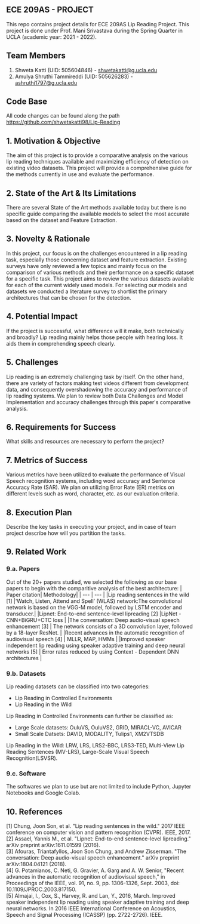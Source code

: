 ## ECE 209AS - PROJECT

This repo contains project details for ECE 209AS Lip Reading Project. This project is done under Prof. Mani Srivastava during the Spring Quarter in UCLA (academic year: 2021 - 2022).

## Team Members
1. Shweta Katti (UID: 505604846) - shwetakatti@g.ucla.edu
2. Amulya Shruthi Tammireddi (UID: 505626283) - ashruthi1797@g.ucla.edu


## Code Base
All code changes can be found along the path https://github.com/shwetakatti98/Lip-Reading


## 1. Motivation & Objective

The aim of this project is to provide a comparative analysis on the various lip reading techniques available and maximizing efficiency of detection on existing video datasets. This project will provide a comprehensive guide for the methods currently in use and evaluate the performance.

## 2. State of the Art & Its Limitations

There are several State of the Art methods available today but there is no specific guide comparing the available models to select the most accurate based on the dataset and Feature Extraction.

## 3. Novelty & Rationale

In this project, our focus is on the challenges encountered in a lip reading task, especially those concerning dataset and feature extraction. Existing surveys have only reviewed a few topics and mainly focus on the comparison of various methods and their performance on a specific dataset for a specific task. This project aims to review the various datasets available for each of the current widely used models. For selecting our models and datasets we conducted a literature survey to shortlist the primary architectures that can be chosen for the detection.

## 4. Potential Impact

If the project is successful, what difference will it make, both technically and broadly?
Lip reading mainly helps those people with hearing loss. It aids them in comprehending speech clearly. 

## 5. Challenges

Lip reading is an extremely challenging task by itself. On the other hand, there are variety of factors making test videos different from development data, and consequently overshadowing the accuracy and performance of lip reading systems. We plan to review both Data Challenges and Model Implementation and accuracy challenges through this paper's comparative analysis.

## 6. Requirements for Success

What skills and resources are necessary to perform the project?

## 7. Metrics of Success
Various metrics have been utilized to evaluate the performance of Visual Speech recognition systems, including word accuracy and Sentence Accuracy Rate (SAR). We plan on utilizing Error Rate (ER) metrics on different levels such as word, character, etc. as our evaluation criteria.

## 8. Execution Plan

Describe the key tasks in executing your project, and in case of team project describe how will you partition the tasks.

## 9. Related Work

### 9.a. Papers
Out of the 20+ papers studied, we selected the following as our base papers to begin with the comparitive analysis of the best architecture:
| Paper citation| Methodology|
| --- | --- |
|Lip reading sentences in the wild [1] |‘Watch, Listen, Attend and Spell’ (WLAS) network:The convolutional network is based on the VGG-M model, followed by LSTM encoder and transducer.|
|Lipnet: End-to-end sentence-level lipreading [2] |LipNet - CNN+BiGRU+CTC loss |
|The conversation: Deep audio-visual speech enhancement [3] | The network consists of a 3D convolution layer, followed by a 18-layer ResNet. |
|Recent advances in the automatic recognition of audiovisual speech [4] | MLLR, MAP, HMMs |
|Improved speaker independent lip reading using speaker adaptive training and deep neural networks [5] | Error rates reduced by using Context - Dependent DNN architectures |

### 9.b. Datasets

Lip reading datasets can be classified into two categories: 
- Lip Reading in Controlled Environments
- Lip Reading in the Wild

Lip Reading in Controlled Environments can further be classified as:
- Large Scale datasets: OuluVS, OuluVS2, GRID, MIRACL-VC, AVICAR
- Small Scale Datsets: DAVID, MODALITY, Tulips1, XM2VTSDB

Lip Reading in the Wild: LRW, LRS, LRS2-BBC, LRS3-TED, Multi-View Lip Reading Sentences (MV-LRS), Large-Scale Visual Speech Recognition(LSVSR).

### 9.c. Software
The softwares we plan to use but are not limited to include Python, Jupyter Notebooks and Google Colab.

## 10. References

[1] Chung, Joon Son, et al. "Lip reading sentences in the wild." 2017 IEEE conference on computer vision and pattern recognition (CVPR). IEEE, 2017. <br>
[2] Assael, Yannis M., et al. "Lipnet: End-to-end sentence-level lipreading." arXiv preprint arXiv:1611.01599 (2016). <br>
[3] Afouras, Triantafyllos, Joon Son Chung, and Andrew Zisserman. "The conversation: Deep audio-visual speech enhancement." arXiv preprint arXiv:1804.04121 (2018). <br>
[4] G. Potamianos, C. Neti, G. Gravier, A. Garg and A. W. Senior, "Recent advances in the automatic recognition of audiovisual speech," in Proceedings of the IEEE, vol. 91, no. 9, pp. 1306-1326, Sept. 2003, doi: 10.1109/JPROC.2003.817150. <br>
[5] Almajai, I., Cox, S., Harvey, R. and Lan, Y., 2016, March. Improved speaker independent lip reading using speaker adaptive training and deep neural networks. In 2016 IEEE International Conference on Acoustics, Speech and Signal Processing (ICASSP) (pp. 2722-2726). IEEE. <br>

